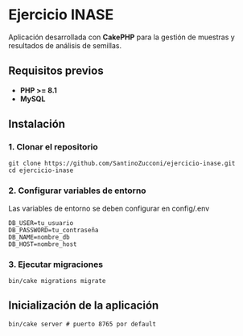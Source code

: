 # Ejercicio INASE

Aplicación desarrollada con **CakePHP** para la gestión de muestras y resultados de análisis de semillas.


## Requisitos previos

- **PHP >= 8.1**
- **MySQL**


## Instalación

### 1. Clonar el repositorio

```
git clone https://github.com/SantinoZucconi/ejercicio-inase.git
cd ejercicio-inase
```

### 2. Configurar variables de entorno

Las variables de entorno se deben configurar en config/.env

```
DB_USER=tu_usuario
DB_PASSWORD=tu_contraseña
DB_NAME=nombre_db
DB_HOST=nombre_host
```

### 3. Ejecutar migraciones

```
bin/cake migrations migrate
```


## Inicialización de la aplicación

```
bin/cake server # puerto 8765 por default
```
